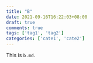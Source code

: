```yaml
---
title: "B"
date: 2021-09-16T16:22:03+08:00
draft: true
comments: true
tags: ['tag1', 'tag2']
categories: ['cate1', 'cate2']
---
```


This is `b.md`.
